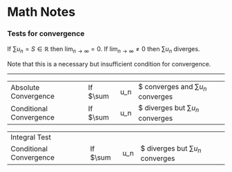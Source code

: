Math Notes
===

### Tests for convergence

If $\sum u_n = S \in \mathbb{R}$ then $\lim_{n \to \infty} = 0$. If $\lim_{n \to \infty} \ne 0$ then $\sum u_n$ diverges.

Note that this is a necessary but insufficient condition for convergence.

---

|   |   |   |   |
|---|---|---|---|
| Absolute Convergence | If $\sum |u_n|$ converges and $\sum u_n$ converges |
| Conditional Convergence | If $\sum |u_n|$ diverges but $\sum u_n$ converges |

|   |   |   |   |
|---|---|---|---|
| Integral Test | 
| Conditional Convergence | If $\sum |u_n|$ diverges but $\sum u_n$ converges |





